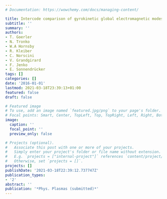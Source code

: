 ```yaml
---
# Documentation: https://wowchemy.com/docs/managing-content/

title: Intercode comparison of gyrokinetic global electromagnetic modes
subtitle: ''
summary: ''
authors:
- T. Goerler
- N. Tronko
- W.A Hornsby
- R. Kleiber
- C. Norscini
- V. Grandgirard
- F. Jenko
- E. Sonnendrücker
tags: []
categories: []
date: '2016-01-01'
lastmod: 2021-03-18T23:39:13+01:00
featured: false
draft: false

# Featured image
# To use, add an image named `featured.jpg/png` to your page's folder.
# Focal points: Smart, Center, TopLeft, Top, TopRight, Left, Right, BottomLeft, Bottom, BottomRight.
image:
  caption: ''
  focal_point: ''
  preview_only: false

# Projects (optional).
#   Associate this post with one or more of your projects.
#   Simply enter your project's folder or file name without extension.
#   E.g. `projects = ["internal-project"]` references `content/project/deep-learning/index.md`.
#   Otherwise, set `projects = []`.
projects: []
publishDate: '2021-03-18T22:39:12.737747Z'
publication_types:
- '2'
abstract: ''
publication: '*Phys. Plasmas (submitted)*'
---
```

